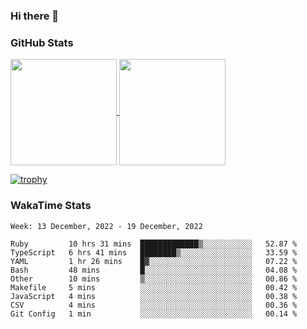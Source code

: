 ### Hi there 👋

### GitHub Stats

<a href="https://github.com/anuraghazra/github-readme-stats">
  <img align="center" height="170px" src="https://github-readme-stats.vercel.app/api/top-langs/?username=tksfjt1024&layout=compact&count_private=true&show_icons=true&show_icons=true&theme=graywhite" />
</a>
<a href="https://github.com/anuraghazra/github-readme-stats">
  <img align="center" height="170px" src="https://github-readme-stats.vercel.app/api?username=tksfjt1024&count_private=true&show_icons=true&show_icons=true&theme=graywhite" />
</a>

[![trophy](https://github-profile-trophy.vercel.app/?username=tksfjt1024)](https://github.com/ryo-ma/github-profile-trophy)

### WakaTime Stats

<!--START_SECTION:waka-->
```text
Week: 13 December, 2022 - 19 December, 2022

Ruby         10 hrs 31 mins  █████████████▒░░░░░░░░░░░   52.87 % 
TypeScript   6 hrs 41 mins   ████████▒░░░░░░░░░░░░░░░░   33.59 % 
YAML         1 hr 26 mins    █▓░░░░░░░░░░░░░░░░░░░░░░░   07.22 % 
Bash         48 mins         █░░░░░░░░░░░░░░░░░░░░░░░░   04.08 % 
Other        10 mins         ▒░░░░░░░░░░░░░░░░░░░░░░░░   00.86 % 
Makefile     5 mins          ░░░░░░░░░░░░░░░░░░░░░░░░░   00.42 % 
JavaScript   4 mins          ░░░░░░░░░░░░░░░░░░░░░░░░░   00.38 % 
CSV          4 mins          ░░░░░░░░░░░░░░░░░░░░░░░░░   00.36 % 
Git Config   1 min           ░░░░░░░░░░░░░░░░░░░░░░░░░   00.14 % 
```
<!--END_SECTION:waka-->
